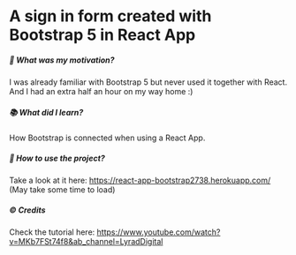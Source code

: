 # A sign in form created with Bootstrap 5 in React App
##### :muscle: What was my motivation?
I was already familiar with Bootstrap 5 but never used it together with React. And I had an extra half an hour on my way home :)
##### :books: What did I learn?
How Bootstrap is connected when using a React App.
##### :flashlight: How to use the project?
Take a look at it here:
https://react-app-bootstrap2738.herokuapp.com/
<br>(May take some time to load)
##### :copyright: Credits
Check the tutorial here: https://www.youtube.com/watch?v=MKb7FSt74f8&ab_channel=LyradDigital

